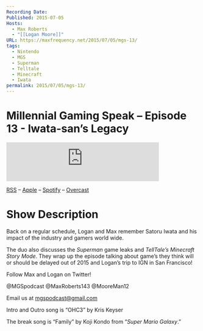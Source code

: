 ```yaml
---
Recording Date: 
Published: 2015-07-05
Hosts:
  - Max Roberts
  - "[[Logan Moore]]"
URL: https://maxfrequency.net/2015/07/05/mgs-13/
tags:
  - Nintendo
  - MGS
  - Superman
  - Telltale
  - Minecraft
  - Iwata
permalink: 2015/07/05/mgs-13/
---
```

# Millennial Gaming Speak – Episode 13 - Iwata-san’s Legacy

<iframe src="https://podcasters.spotify.com/pod/show/millennialgamingspeak/embed/episodes/Episode-13-Iwata-sans-Legacy-e1adhrl/a-a6ts43k" height="102px" width="400px" frameborder="0" scrolling="no"></iframe>

[RSS](https://anchor.fm/s/74aa3858/podcast/rss) – [Apple](https://podcasts.apple.com/us/podcast/episode-3-gdc-wrap-up/id1000915981?i=1000542222515) – [Spotify](https://open.spotify.com/episode/7wePXT4Bt22LWifVLx3n8y) – [Overcast](https://overcast.fm/+EtIgeWxEU)
# Show Description

Back on a regular schedule, Logan and Max remember Satoru Iwata and his impact of the industry and gamers world wide.

The duo also discusses the *Superman* game leaks and *TellTale’s Minecraft Story Mode*. They wrap up the episode talking about game’s they think will or should be delayed out of 2015 and Logan’s trip to IGN in San Francisco!

Follow Max and Logan on Twitter!

@MGSpodcast
@MaxRoberts143
@MooreMan12

Email us at mgspodcast@gmail.com

Intro and Outro song is “OHC3” by Kris Keyser

The break song is “Family” by Koji Kondo from “*Super Mario Galaxy*.”